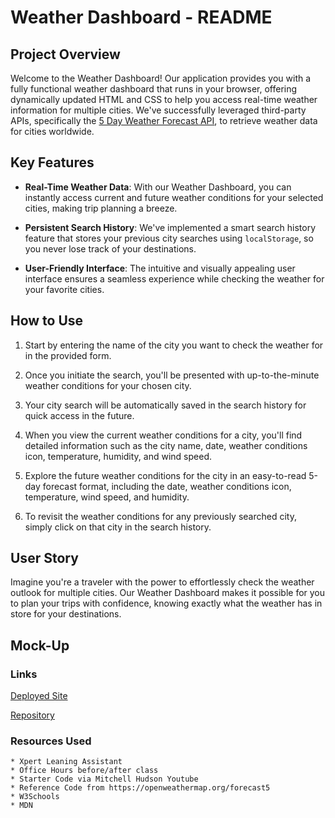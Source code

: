 # Weather Dashboard - README

## Project Overview

Welcome to the Weather Dashboard! Our application provides you with a fully functional weather dashboard that runs in your browser, offering dynamically updated HTML and CSS to help you access real-time weather information for multiple cities. We've successfully leveraged third-party APIs, specifically the [5 Day Weather Forecast API](https://openweathermap.org/forecast5), to retrieve weather data for cities worldwide.

## Key Features

- **Real-Time Weather Data**: With our Weather Dashboard, you can instantly access current and future weather conditions for your selected cities, making trip planning a breeze.

- **Persistent Search History**: We've implemented a smart search history feature that stores your previous city searches using `localStorage`, so you never lose track of your destinations.

- **User-Friendly Interface**: The intuitive and visually appealing user interface ensures a seamless experience while checking the weather for your favorite cities.

## How to Use

1. Start by entering the name of the city you want to check the weather for in the provided form.

2. Once you initiate the search, you'll be presented with up-to-the-minute weather conditions for your chosen city.

3. Your city search will be automatically saved in the search history for quick access in the future.

4. When you view the current weather conditions for a city, you'll find detailed information such as the city name, date, weather conditions icon, temperature, humidity, and wind speed.

5. Explore the future weather conditions for the city in an easy-to-read 5-day forecast format, including the date, weather conditions icon, temperature, wind speed, and humidity.

6. To revisit the weather conditions for any previously searched city, simply click on that city in the search history.

## User Story

Imagine you're a traveler with the power to effortlessly check the weather outlook for multiple cities. Our Weather Dashboard makes it possible for you to plan your trips with confidence, knowing exactly what the weather has in store for your destinations.

## Mock-Up

### Links

[Deployed Site](https://catxcoding.github.io/weather-dashboard)

[Repository](https://github.com/catxcoding/weather-dashboard)

### Resources Used

```
* Xpert Leaning Assistant
* Office Hours before/after class
* Starter Code via Mitchell Hudson Youtube
* Reference Code from https://openweathermap.org/forecast5
* W3Schools
* MDN
```
